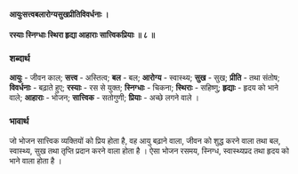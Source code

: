 #### आयुःसत्त्वबलारोग्यसुखप्रीतिविवर्धनाः ।
#### रस्याः स्निग्धाः स्थिरा हृद्या आहाराः सात्त्विकप्रियाः ॥ ८ ॥

### शब्दार्थ

**आयुः** - जीवन काल; **सत्त्व** - अस्तित्व; **बल** - बल; **आरोग्य** - स्वास्थ्य; **सुख** - सुख; **प्रीति** - तथा संतोष; **विवर्धनाः** - बढ़ाते हुए; **रस्याः** - रस से युक्त; **स्निग्धाः** - चिकना; **स्थिराः** - सहिष्णु; **हृद्याः** - हृदय को भाने वाले; **आहाराः** - भोजन; **सात्त्विक** - सतोगुणी; **प्रियाः** - अच्छे लगने वाले ।

### भावार्थ

जो भोजन सात्त्विक व्यक्तियों को प्रिय होता है, वह आयु बढ़ाने वाला, जीवन को शुद्ध करने वाला तथा बल, स्वास्थ्य, सुख तथा तृप्ति प्रदान करने वाला होता है । ऐसा भोजन रसमय, स्निग्ध, स्वास्थ्यप्रद तथा हृदय को भाने वाला होता है ।